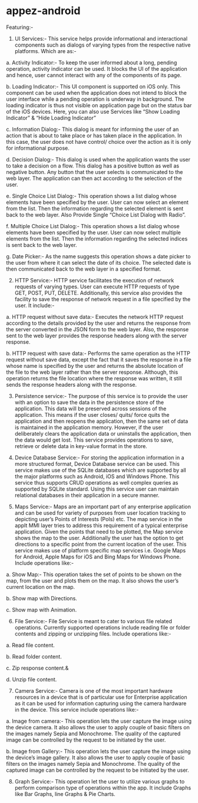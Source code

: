 # appez-android
Featuring:- 

1.	UI Services:- This service helps provide informational and interactional components such as dialogs of varying types from the respective native platforms. Which are as:-

a.	Activity Indicator:- To keep the user informed about a long, pending operation, activity indicator can be used. It blocks the UI of the application and hence, user cannot interact with any of the components of its page.

b.	Loading Indicator:- This UI component is supported on iOS only. This component can be used when the application does not intend to block the user interface while a pending operation is underway in background. The loading indicator is thus not visible on application page but on the status bar of the iOS devices.
Here, you can also use Services like “Show Loading Indicator” & “Hide Loading Indicator”

c.	Information Dialog:- This dialog is meant for informing the user of an action that is about to take place or has taken place in the application. In this case, the user does not have control/ choice over the action as it is only for informational purpose.

d.	Decision Dialog:- This dialog is used when the application wants the user to take a decision on a flow. This dialog has a positive button as well as negative button. Any button that the user selects is communicated to the web layer. The application can then act according to the selection of the user.

e.	Single Choice List Dialog:- This operation shows a list dialog whose elements have been specified by the user. User can now select an element from the list. Then the information regarding the selected element is sent back to the web layer. Also Provide Single “Choice List Dialog with Radio”.

f.	Multiple Choice List Dialog:- This operation shows a list dialog whose elements have been specified by the user. User can now select multiple elements from the list. Then the information regarding the selected indices is sent back to the web layer.

g.	Date Picker:- As the name suggests this operation shows a date picker to the user from where it can select the date of its choice. The selected date is then communicated back to the web layer in a specified format.


2.	HTTP Service:- HTTP service facilitates the execution of network requests of varying types. User can execute HTTP requests of type GET, POST, PUT, DELETE. Additionally, this service also provides the facility to save the response of network request in a file specified by the user. It include:-
	
a.	HTTP request without save data:- Executes the network HTTP request according to the details provided by the user and returns the response from the server converted in the JSON form to the web layer. Also, the response sent to the web layer provides the response headers along with the server response.

b.	HTTP request with save data:- Performs the same operation as the HTTP request without save data, except the fact that it saves the response in a file whose name is specified by the user and returns the absolute location of the file to the web layer rather than the server response. Although, this operation returns the file location where the response was written, it still sends the response headers along with the response.


3.	Persistence service:- The purpose of this service is to provide the user with an option to save the data in the persistence store of the application. This data will be preserved across sessions of the application. This means if the user closes/ quits/ force quits the application and then reopens the application, then the same set of data is maintained in the application memory. However, if the user deliberately clears the application data or uninstalls the application, then the data would get lost. This service provides operations to save, retrieve or delete data in key-value format in the store.
	

4.	Device Database Service:- For storing the application information in a more structured format, Device Database service can be used. This service makes use of the SQLite databases which are supported by all the major platforms such as Android, iOS and Windows Phone. This service thus supports CRUD operations as well complex queries as supported by SQLite standard. Using this service user can maintain relational databases in their application in a secure manner.


5.	Maps Service:- Maps are an important part of any enterprise application and can be used for variety of purposes from user location tracking to depicting user’s Points of Interests (PoIs) etc. The map service in the appIt MMI layer tries to address this requirement of a typical enterprise application. Given the points that need to be plotted, the Map service shows the map to the user. Additionally the user has the option to get directions to a specific point from the current location of the user. This service makes use of platform specific map services i.e. Google Maps for Android, Apple Maps for iOS and Bing Maps for Windows Phone. Include operations like:-

a.	Show Map:- This operation takes the set of points to be shown on the map, from the user and plots them on the map. It also shows the user’s current location on the map.

b.	Show map with Directions.

c.	Show map with Animation.


6.	File Service:- File Service is meant to cater to various file related operations. Currently supported operations include reading file or folder contents and zipping or unzipping files. Include operations like:-

a.	Read file content.

b.	Read folder content.

c.	Zip response content.&

d.	Unzip file content.


7.	Camera Service:- Camera is one of the most important hardware resources in a device that is of particular use for Enterprise application as it can be used for information capturing using the camera hardware in the device. This service include operations like:-

a.	Image from camera:- This operation lets the user capture the image using the device camera. It also allows the user to apply couple of basic filters on the images namely Sepia and Monochrome. The quality of the captured image can be controlled by the request to be initiated by the user.

b.	Image from Gallery:- This operation lets the user capture the image using the device’s image gallery. It also allows the user to apply couple of basic filters on the images namely Sepia and Monochrome. The quality of the captured image can be controlled by the request to be initiated by the user.


8.	Graph Service:- This operation let the user to utilize various graphs to perform  comparison type of operations within the app. It include Graphs like Bar Graphs, line Graphs & Pie Charts.
